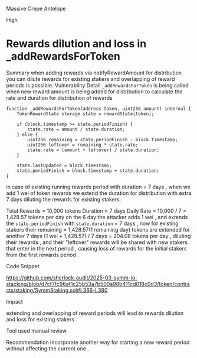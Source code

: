 Massive Crepe Antelope

High

# Rewards dilution and loss in _addRewardsForToken

Summary
when adding rewards via notifyRewardAmount for distribution you can dilute rewards for existing stakers 
and overlapping of reward periods is possible.
Vulnerability Detail
` _addRewardsForToken ` is being called when new reward amount is being added for distribution to calculate the rate and duration for distribution of rewards 

	function _addRewardsForToken(address token, uint256 amount) internal {
		TokenRewardState storage state = rewardState[token];

		if (block.timestamp >= state.periodFinish) {
			state.rate = amount / state.duration;
		} else {
			uint256 remaining = state.periodFinish - block.timestamp;
			uint256 leftover = remaining * state.rate;
			state.rate = (amount + leftover) / state.duration;
		}

		state.lastUpdated = block.timestamp;
		state.periodFinish = block.timestamp + state.duration;   
	}

in case of existing running rewards period with duration = 7 days , when we add 1 wei of token rewards we extend the duration for distribution with extra 7 days diluting the rewards for existing stakers.

Total Rewards = 10,000 tokens
Duration = 7 days
Daily Rate = 10,000 / 7 = 1,428.57 tokens per day
on the 6 day the attacker adds 1 wei , and extends the `state.periodFinish` with `state.duration` = 7 days  , now for existing stakers their  remaining = 1,428.57(1 remaining day) tokens are extended  for another 7 days (1 wei + 1,428.57) / 7 days = 204.08 tokens per day , diluting their rewards , and their  "leftover" rewards will be shared with new stakers that enter in the next period , causing loss of rewards for the initial stakers from the first rewards period .



Code Snippet

https://github.com/sherlock-audit/2025-03-symm-io-stacking/blob/d7cf7fc96af1c25b53a7b500a98b411cd018c0d3/token/contracts/staking/SymmStaking.sol#L366-L380

Impact 

 extending and overlapping of reward periods will lead to rewards dilution and loss for existing stakers .


Tool used
 manual review

Recommendation
incorporate another way for starting a new reward period without affecting the current one .